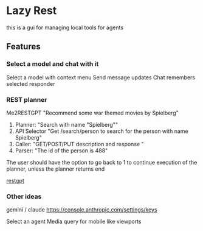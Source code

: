 # Lazy Rest
this is a gui for managing local tools for agents

## Features

### Select a model and chat with it

Select a model with context menu
Send message updates
Chat remembers selected responder

### REST planner

Me2RESTGPT "Recommend some war themed movies by Spielberg"

1. Planner: "Search with name "Spielberg""
2. API Selector "Get /search/person to search for the person with name Spielberg"
3. Caller: "GET/POST/PUT description and response "
4. Parser: "The id of the person is 488"

The user should have the option to go back to 1 to continue execution of the planner, unless the planner returns end

[restgpt](https://restgpt.github.io/)

### Other ideas

gemini / claude
https://console.anthropic.com/settings/keys

Select an agent
Media query for mobile like viewports

